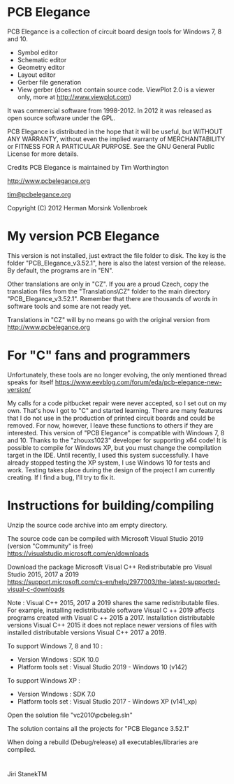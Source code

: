 # PCB Elegance
PCB Elegance is a collection of circuit board design tools for Windows 7, 8 and 10.
- Symbol editor 
- Schematic editor 
- Geometry editor 
- Layout editor 
- Gerber file generation 
- View gerber (does not contain source code. ViewPlot 2.0 is a viewer only, more at http://www.viewplot.com)

It was commercial software from 1998-2012.
In 2012 it was released as open source software under the GPL.

PCB Elegance is distributed in the hope that it will be useful, but WITHOUT ANY WARRANTY,
without even the implied warranty of MERCHANTABILITY or FITNESS FOR A PARTICULAR PURPOSE.
See the GNU General Public License for more details.

Credits
PCB Elegance is maintained by Tim Worthington

http://www.pcbelegance.org

tim@pcbelegance.org

Copyright (C) 2012 Herman Morsink Vollenbroek

# My version PCB Elegance
This version is not installed, just extract the file folder to disk.
The key is the folder "PCB_Elegance_v3.52.1", here is also the latest version of the release.
By default, the programs are in "EN".

Other translations are only in "CZ".
If you are a proud Czech, copy the translation files from the "Translations\CZ" folder to the main directory "PCB_Elegance_v3.52.1".
Remember that there are thousands of words in software tools and some are not ready yet.

Translations in "CZ" will by no means go with the original version from http://www.pcbelegance.org

# For "C" fans and programmers
Unfortunately, these tools are no longer evolving, the only mentioned thread speaks for itself https://www.eevblog.com/forum/eda/pcb-elegance-new-version/

My calls for a code pitbucket repair were never accepted, so I set out on my own.
That's how I got to "C" and started learning.
There are many features that I do not use in the production of printed circuit boards and could be removed.
For now, however, I leave these functions to others if they are interested.
This version of "PCB Elegance" is compatible with Windows 7, 8 and 10.
Thanks to the "zhouxs1023" developer for supporting x64 code!
It is possible to compile for Windows XP, but you must change the compilation target in the IDE.
Until recently, I used this system successfully.
I have already stopped testing the XP system, I use Windows 10 for tests and work.
Testing takes place during the design of the project I am currently creating.
If I find a bug, I'll try to fix it.

# Instructions for building/compiling
Unzip the source code archive into am empty directory.

The source code can be compiled with Microsoft Visual Studio 2019 (version "Community" is free)        
https://visualstudio.microsoft.com/en/downloads

Download the package Microsoft Visual C++ Redistributable pro Visual Studio 2015, 2017 a 2019        
https://support.microsoft.com/cs-en/help/2977003/the-latest-supported-visual-c-downloads

Note : Visual C++ 2015, 2017 a 2019 shares the same redistributable files.
For example, installing redistributable software Visual C ++ 2019 affects programs created with Visual C ++ 2015 a 2017.
Installation distributable versions Visual C++ 2015 it does not replace newer versions of files with installed distributable versions Visual C++ 2017 a 2019.

To support Windows 7, 8 and 10 :            
- Version Windows : SDK 10.0              
- Platform tools set : Visual Studio 2019 - Windows 10 (v142)

To support Windows XP :              
- Version Windows : SDK 7.0              
- Platform tools set : Visual Studio 2017 - Windows XP (v141_xp)

Open the solution file "vc2010\pcbeleg.sln"

The solution contains all the projects for "PCB Elegance 3.52.1"

When doing a rebuild (Debug/release) all executables/libraries are compiled.
#
Jiri StanekTM
